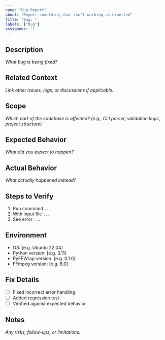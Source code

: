 ```yaml
---
name: "Bug Report"
about: "Report something that isn’t working as expected"
title: "Bug: "
labels: ["bug"]
assignees: ""
---
```


## Description
_What bug is being fixed?_

## Related Context
_Link other issues, logs, or discussions if applicable._

## Scope
_Which part of the codebase is affected? (e.g., CLI parser, validation logic, project structure)_

## Expected Behavior
_What did you expect to happen?_

## Actual Behavior
_What actually happened instead?_

## Steps to Verify
1. Run command `...`
2. With input file `...`
3. See error `...`

## Environment
- OS: [e.g. Ubuntu 22.04]
- Python version: [e.g. 3.11]
- PyFFWrap version: [e.g. 0.1.0]
- FFmpeg version: [e.g. 6.0]

## Fix Details
- [ ] Fixed incorrect error handling
- [ ] Added regression test
- [ ] Verified against expected behavior

## Notes
_Any risks, follow-ups, or limitations._

